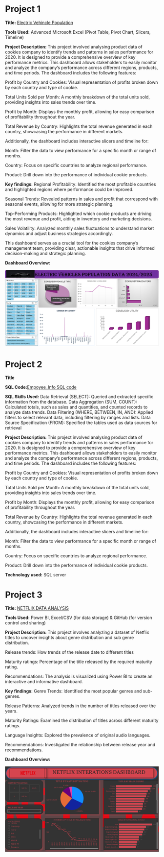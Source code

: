 # Project 1

**Title:** [Electric Vehincle Population](https://github.com/gabrieladesina/gabriel.github.io/blob/main/Electric_Car%20Dashboard.xlsx)

**Tools Used:** Advanced Microsoft Excel (Pivot Table, Pivot Chart, Slicers, Timeline)

**Project Description:** This project involved analysing product data of cookies company to identify trends and patterns in sales performance for 2020. It is designed to provide a comprehensive overview of key performance metrics. This dashboard allows stakeholders to easily monitor and analyze the company’s performance across different regions, products, and time periods. The dashboard includes the following features:

Profit by Country and Cookies: Visual representation of profits broken down by each country and type of cookie.

Total Units Sold per Month: A monthly breakdown of the total units sold, providing insights into sales trends over time.

Profit by Month: Displays the monthly profit, allowing for easy comparison of profitability throughout the year.

Total Revenue by Country: Highlights the total revenue generated in each country, showcasing the performance in different markets.

Additionally, the dashboard includes interactive slicers and timeline for:

Month: Filter the data to view performance for a specific month or range of months.

Country: Focus on specific countries to analyze regional performance.

Product: Drill down into the performance of individual cookie products.

**Key findings:** Regional Profitability: Identified the most profitable countries and highlighted regions where performance could be improved.

Seasonal Trends: Revealed patterns in sales and profit that correspond with seasonal events, allowing for more strategic planning.

Top-Performing Products: Highlighted which cookie products are driving the most revenue and profit, aiding in inventory and marketing decisions.

Sales Volatility: Analyzed monthly sales fluctuations to understand market dynamics and adjust business strategies accordingly.

This dashboard serves as a crucial tool for the cookies company’s management team, providing clear, actionable insights that drive informed decision-making and strategic planning.


**Dashboard Overview:**

![Car_Population](Car_Population.png)

 




# Project 2

**Title**

**SQL Code:**[Empoyee_Info SQL code](https://github.com/gabrieladesina/gabriel.github.io/blob/main/Employee_Info.sql)

**SQL Skills Used:** Data Retrieval (SELECT): Queried and extracted specific information from the database.
Data Aggregation (SUM, COUNT): Calculated totals, such as sales and quantities, and counted records to analyze data trends.
Data Filtering (WHERE, BETWEEN, IN, AND): Applied filters to select relevant data, including filtering by ranges and lists.
Data Source Specification (FROM): Specified the tables used as data sources for retrieval

**Project Description:** This project involved analysing product data of cookies company to identify trends and patterns in sales performance for 2020. It is designed to provide a comprehensive overview of key performance metrics. This dashboard allows stakeholders to easily monitor and analyze the company’s performance across different regions, products, and time periods. The dashboard includes the following features:

Profit by Country and Cookies: Visual representation of profits broken down by each country and type of cookie.

Total Units Sold per Month: A monthly breakdown of the total units sold, providing insights into sales trends over time.

Profit by Month: Displays the monthly profit, allowing for easy comparison of profitability throughout the year.

Total Revenue by Country: Highlights the total revenue generated in each country, showcasing the performance in different markets.

Additionally, the dashboard includes interactive slicers and timeline for:

Month: Filter the data to view performance for a specific month or range of months.

Country: Focus on specific countries to analyze regional performance.

Product: Drill down into the performance of individual cookie products.

**Technology used:** SQL server



# Project 3

**Title:** [NETFLIX DATA ANALYSIS](https://github.com/gabrieladesina/gabriel.github.io/blob/main/Netflix%20Data%20new.csv)

**Tools Used:** Power BI, Excel/CSV (for data storage) & GitHub (for version control and sharing)

**Project Description:** This project involves analyzing a dataset of Netflix titles to uncover insights about genre distribution and sub genre distribution.

Release trends: How trends of the release date to different titles 

Maturity ratings: Percentage of the title released by the required maturity rating. 

Recommendations: The analysis is visualized using Power BI to create an interactive and informative dashboard.



**Key findings:** Genre Trends: Identified the most popular genres and sub-genres.

Release Patterns: Analyzed trends in the number of titles released over the years.

Maturity Ratings: Examined the distribution of titles across different maturity ratings.

Language Insights: Explored the prevalence of original audio languages.

Recommendations: Investigated the relationship between release year and recommendations.


**Dashboard Overview:**

![NETFLIX DASHBOARD](NETFLIX.png)





